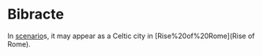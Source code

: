 # Bibracte

In [scenario](scenario)s, it may appear as a Celtic city in [Rise%20of%20Rome](Rise of Rome).